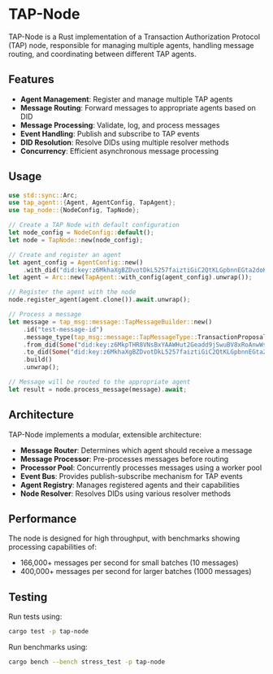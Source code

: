 # TAP-Node

TAP-Node is a Rust implementation of a Transaction Authorization Protocol (TAP) node, responsible for managing multiple agents, handling message routing, and coordinating between different TAP agents.

## Features

- **Agent Management**: Register and manage multiple TAP agents
- **Message Routing**: Forward messages to appropriate agents based on DID
- **Message Processing**: Validate, log, and process messages 
- **Event Handling**: Publish and subscribe to TAP events
- **DID Resolution**: Resolve DIDs using multiple resolver methods
- **Concurrency**: Efficient asynchronous message processing

## Usage

```rust
use std::sync::Arc;
use tap_agent::{Agent, AgentConfig, TapAgent};
use tap_node::{NodeConfig, TapNode};

// Create a TAP Node with default configuration
let node_config = NodeConfig::default();
let node = TapNode::new(node_config);

// Create and register an agent
let agent_config = AgentConfig::new()
    .with_did("did:key:z6MkhaXgBZDvotDkL5257faiztiGiC2QtKLGpbnnEGta2doK");
let agent = Arc::new(TapAgent::with_config(agent_config).unwrap());

// Register the agent with the node
node.register_agent(agent.clone()).await.unwrap();

// Process a message
let message = tap_msg::message::TapMessageBuilder::new()
    .id("test-message-id")
    .message_type(tap_msg::message::TapMessageType::TransactionProposal)
    .from_did(Some("did:key:z6MkpTHR8VNsBxYAAWHut2Geadd9jSwuBV8xRoAnwWsdvktH".to_string()))
    .to_did(Some("did:key:z6MkhaXgBZDvotDkL5257faiztiGiC2QtKLGpbnnEGta2doK".to_string()))
    .build()
    .unwrap();

// Message will be routed to the appropriate agent
let result = node.process_message(message).await;
```

## Architecture

TAP-Node implements a modular, extensible architecture:

- **Message Router**: Determines which agent should receive a message
- **Message Processor**: Pre-processes messages before routing 
- **Processor Pool**: Concurrently processes messages using a worker pool
- **Event Bus**: Provides publish-subscribe mechanism for TAP events
- **Agent Registry**: Manages registered agents and their capabilities
- **Node Resolver**: Resolves DIDs using various resolver methods

## Performance

The node is designed for high throughput, with benchmarks showing processing capabilities of:
- 166,000+ messages per second for small batches (10 messages)
- 400,000+ messages per second for larger batches (1000 messages)

## Testing

Run tests using:

```bash
cargo test -p tap-node
```

Run benchmarks using:

```bash
cargo bench --bench stress_test -p tap-node
```
